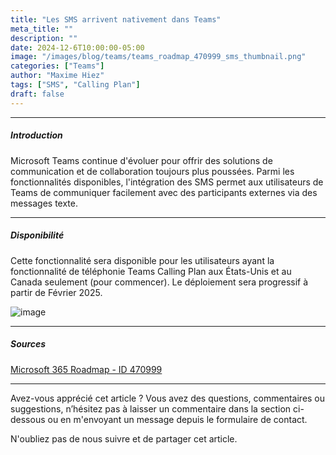 ```yaml
---
title: "Les SMS arrivent nativement dans Teams"
meta_title: ""
description: ""
date: 2024-12-6T10:00:00-05:00
image: "/images/blog/teams/teams_roadmap_470999_sms_thumbnail.png"
categories: ["Teams"]
author: "Maxime Hiez"
tags: ["SMS", "Calling Plan"]
draft: false
---
```

---

##### Introduction
Microsoft Teams continue d'évoluer pour offrir des solutions de communication et de collaboration toujours plus poussées. Parmi les fonctionnalités disponibles, l'intégration des SMS permet aux utilisateurs de Teams de communiquer facilement avec des participants externes via des messages texte.

---

##### Disponibilité
Cette fonctionnalité sera disponible pour les utilisateurs ayant la fonctionnalité de téléphonie Teams Calling Plan aux États-Unis et au Canada seulement (pour commencer). Le déploiement sera progressif à partir de Février 2025.


![image](/images/blog/teams/teams_roadmap_470999_sms.png)

---

##### Sources
[Microsoft 365 Roadmap - ID 470999](https://www.microsoft.com/fr-ca/microsoft-365/roadmap?filters=Microsoft%20Teams&searchterms=470999)

---


Avez-vous apprécié cet article ? Vous avez des questions, commentaires ou suggestions, n’hésitez pas à laisser un commentaire dans la section ci-dessous ou en m'envoyant un message depuis le formulaire de contact.

N'oubliez pas de nous suivre et de partager cet article.